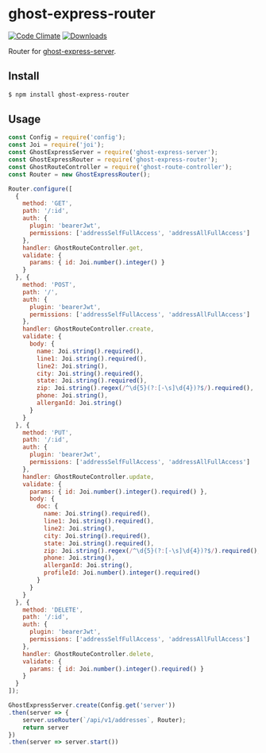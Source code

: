 # ghost-express-router

[![Code Climate](https://codeclimate.com/github/ghostcreative/ghost-express-router/badges/gpa.svg)](https://codeclimate.com/github/ghostcreative/ghost-express-router) [![Downloads](http://img.shields.io/npm/dt/ghost-express-router.svg)](https://www.npmjs.com/package/ghost-express-router)

Router for [ghost-express-server](https://github.com/ghostcreative/ghost-express-server).

## Install

```bash
$ npm install ghost-express-router
```

## Usage

```js
const Config = require('config');
const Joi = require('joi');
const GhostExpressServer = require('ghost-express-server');
const GhostExpressRouter = require('ghost-express-router');
const GhostRouteController = require('ghost-route-controller');
const Router = new GhostExpressRouter();

Router.configure([
  {
    method: 'GET',
    path: '/:id',
    auth: {
      plugin: 'bearerJwt',
      permissions: ['addressSelfFullAccess', 'addressAllFullAccess']
    },
    handler: GhostRouteController.get,
    validate: {
      params: { id: Joi.number().integer() }
    }
  }, {
    method: 'POST',
    path: '/',
    auth: {
      plugin: 'bearerJwt',
      permissions: ['addressSelfFullAccess', 'addressAllFullAccess']
    },
    handler: GhostRouteController.create,
    validate: {
      body: {
        name: Joi.string().required(),
        line1: Joi.string().required(),
        line2: Joi.string(),
        city: Joi.string().required(),
        state: Joi.string().required(),
        zip: Joi.string().regex(/^\d{5}(?:[-\s]\d{4})?$/).required(),
        phone: Joi.string(),
        allerganId: Joi.string()
      }
    }
  }, {
    method: 'PUT',
    path: '/:id',
    auth: {
      plugin: 'bearerJwt',
      permissions: ['addressSelfFullAccess', 'addressAllFullAccess']
    },
    handler: GhostRouteController.update,
    validate: {
      params: { id: Joi.number().integer().required() },
      body: {
        doc: {
          name: Joi.string().required(),
          line1: Joi.string().required(),
          line2: Joi.string(),
          city: Joi.string().required(),
          state: Joi.string().required(),
          zip: Joi.string().regex(/^\d{5}(?:[-\s]\d{4})?$/).required(),
          phone: Joi.string(),
          allerganId: Joi.string(),
          profileId: Joi.number().integer().required()
        }
      }
    }
  }, {
    method: 'DELETE',
    path: '/:id',
    auth: {
      plugin: 'bearerJwt',
      permissions: ['addressSelfFullAccess', 'addressAllFullAccess']
    },
    handler: GhostRouteController.delete,
    validate: {
      params: { id: Joi.number().integer().required() }
    }
  }
]);

GhostExpressServer.create(Config.get('server'))
.then(server => {
    server.useRouter(`/api/v1/addresses`, Router);
    return server
})
.then(server => server.start())

```